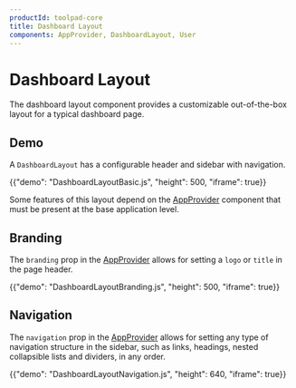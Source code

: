 ```yaml
---
productId: toolpad-core
title: Dashboard Layout
components: AppProvider, DashboardLayout, User
---
```


# Dashboard Layout

<p class="description">The dashboard layout component provides a customizable out-of-the-box layout for a typical dashboard page.</p>

## Demo

A `DashboardLayout` has a configurable header and sidebar with navigation.

{{"demo": "DashboardLayoutBasic.js", "height": 500, "iframe": true}}

Some features of this layout depend on the [AppProvider](https://mui.com/toolpad/core/react-app-provider/) component that must be present at the base application level.

## Branding

The `branding` prop in the [AppProvider](https://mui.com/toolpad/core/react-app-provider/) allows for setting a `logo` or `title` in the page header.

{{"demo": "DashboardLayoutBranding.js", "height": 500, "iframe": true}}

## Navigation

The `navigation` prop in the [AppProvider](https://mui.com/toolpad/core/react-app-provider/) allows for setting any type of navigation structure in the sidebar, such as links, headings, nested collapsible lists and dividers, in any order.

{{"demo": "DashboardLayoutNavigation.js", "height": 640, "iframe": true}}
